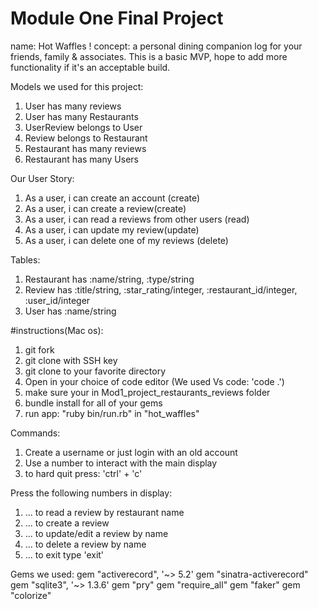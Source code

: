 Module One Final Project 
========================

name: Hot Waffles !
concept: a personal dining companion log for your friends, family & associates. This is a basic MVP, hope to add more functionality if it's an acceptable build. 

Models we used for this project:
1.  User has many reviews
2.  User has many Restaurants
3.  UserReview belongs to User
4.  Review belongs to Restaurant
5.  Restaurant has many reviews
6.  Restaurant has many Users


Our User Story:
1. As a user, i can create an account (create)
2. As a user, i can create a review(create)
3. As a user, i can read a reviews from other users (read)
4. As a user, i can update my review(update) 
5. As a user, i can delete one of my reviews (delete)

Tables:
1. Restaurant has :name/string, :type/string
2. Review has :title/string, :star_rating/integer,  :restaurant_id/integer,  :user_id/integer
3. User has :name/string


#instructions(Mac os):
1. git fork 
2. git clone with SSH key
3. git clone to your favorite directory
4. Open in your choice of code editor (We used Vs code: 'code .')
5. make sure your in Mod1_project_restaurants_reviews folder
6. bundle install for all of your gems
7. run app: "ruby bin/run.rb" in "hot_waffles"

Commands:
1. Create a username or just login with an old account
2. Use a number to interact with the main display
3. to hard quit press: 'ctrl' + 'c'

Press the following numbers in display: 
1. ... to read a review by restaurant name 
2. ... to create a review
3. ... to update/edit a review by name
4. ... to delete a review by name
5. ... to exit type 'exit'
 


Gems we used:
gem "activerecord", '~> 5.2'
gem "sinatra-activerecord"
gem "sqlite3", '~> 1.3.6'
gem "pry"
gem "require_all"
gem "faker"
gem "colorize"

 